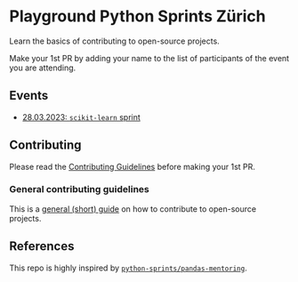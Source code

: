 # Playground Python Sprints Zürich

Learn the basics of contributing to open-source projects.

Make your 1st PR by adding your name to the list of participants of the event you are attending.

## Events

- [28.03.2023: `scikit-learn` sprint](./events/2023-03-28.md)

## Contributing

Please read the [Contributing Guidelines](./CONTRIBUTING.md) before making your 1st PR.

### General contributing guidelines

This is a [general (short) guide](./general-contributing-guide.md) on how to contribute to open-source projects.

## References
This repo is highly inspired by [`python-sprints/pandas-mentoring`](https://github.com/python-sprints/pandas-mentoring).
